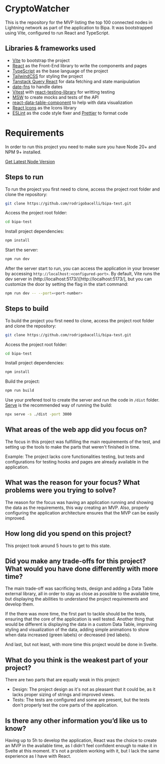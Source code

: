 # CryptoWatcher
This is the repository for the MVP listing the top 100 connected nodes in Lightning network as part of the application to Bipa. It was bootstrapped using Vite, configured to run React and TypeScript. 

## Libraries & frameworks used

- [Vite](https://www.npmjs.com/package/vite) to bootstrap the project
- [React](https://www.npmjs.com/package/react) as the Front-End library to write the components and pages
- [TypeScript](https://www.npmjs.com/package/typescript) as the base language of the project
- [TailwindCSS](https://tailwindcss.com/) for styling the project
- [Tanstack Query React](https://tanstack.com/query/latest/docs/framework/react/overview) for data fetching and state manipulation
- [date-fns](https://date-fns.org/) to handle dates
- [Vitest](https://vitest.dev/) with [react-testing-library](https://testing-library.com/docs/react-testing-library/intro/) for writting testing
- [MSW](https://mswjs.io/) to create mocks and tests of the API
- [react-data-table-component](https://reactdatatable.com/) to help with data visualization
- [React Icons](https://react-icons.github.io/react-icons/) as the Icons library
- [ESLint](https://eslint.org/) as the code style fixer and [Prettier](https://prettier.io/) to format code

# Requirements
In order to run this project you need to make sure you have Node 20+ and NPM 9+ installed.

[Get Latest Node Version](https://nodejs.org/en/download)

## Steps to run

To run the project you first need to clone, access the project root folder and clone the repository:

```bash
git clone https://github.com/rodrigobacelli/bipa-test.git
```

Access the project root folder:

```bash
cd bipa-test
```

Install project dependencies:

```bash
npm install
```
Start the server:

```bash
npm run dev
```

After the server start to run, you can access the application in your browser by accessing `http://localhost:<configured-port>`. By default, Vite runs the dev server in (http://localhost:5173/)[http://localhost:5173/], but you can customize the door by setting the flag in the start command:

```bash
npm run dev -- --port=<port-number>
```

## Steps to build

To build the project you first need to clone, access the project root folder and clone the repository:

```bash
git clone https://github.com/rodrigobacelli/bipa-test.git
```

Access the project root folder:

```bash
cd bipa-test
```

Install project dependencies:

```bash
npm install
```
Build the project:

```bash
npm run build
```

Use your prefered tool to create the server and run the code in `/dist` folder. [Serve](https://www.npmjs.com/package/serve) is the recommended way of running the build:

```bash
npx serve -s ./dist -port 3000
```

## What areas of the web app did you focus on?

The focus in this project was fulfilling the main requirements of the test, and setting up the tools to make the parts that weren't finished in time. 

Example: The project lacks core functionalities testing, but tests and configurations for testing hooks and pages are already available in the application.

## What was the reason for your focus? What problems were you trying to solve?

The reason for the focus was having an application running and showing the data as the requirements, this way creating an MVP. Also, properly configuring the application architecture ensures that the MVP can be easily improved. 

## How long did you spend on this project?

This project took around 5 hours to get to this state.

## Did you make any trade-offs for this project? What would you have done differently with more time?

The main trade-off was sacrificing tests, design and adding a Data Table external library, all in order to stay as close as possible to the available time, but displaying the abilities to understand the project requirements and develop them.

If the there was more time, the first part to tackle should be the tests, ensuring that the core of the application is well tested. Another thing that would be different is displaying the data in a custom Data Table, improving styling and visualization of the data, adding simple animations to show when data increased (green labels) or decreased (red labels).

And last, but not least, with more time this project would be done in Svelte.

## What do you think is the weakest part of your project?

There are two parts that are equally weak in this project:

- Design: The project design as it's not as pleasant that it could be, as it lacks proper sizing of strings and improved views.
- Tests: The tests are configured and some are present, but the tests don't properly test the core parts of the application.

## Is there any other information you’d like us to know?

Having up to 5h to develop the application, React was the choice to create an MVP in the available time, as I didn't feel confident enough to make it in Svelte at this moment. It's not a problem working with it, but I lack the same experience as I have with React.